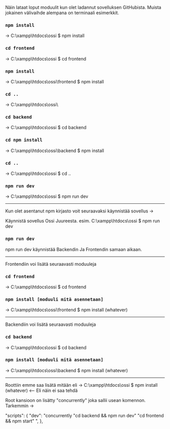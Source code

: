Näin lataat loput moduulit kun olet ladannut sovelluksen GitHubista. Muista jokainen välivaihde alempana on terminaali esimerkkit.

### `npm install`
-> C:\xampp\htdocs\ossi $ npm install


### `cd frontend`
-> C:\xampp\htdocs\ossi $ cd frontend

### `npm install`
-> C:\xampp\htdocs\ossi\frontend $ npm install

### `cd ..`
-> C:\xampp\htdocs\ossi\

### `cd backend`
-> C:\xampp\htdocs\ossi $ cd backend

### `cd npm install`
-> C:\xampp\htdocs\ossi\backend $ npm install

### `cd ..`
-> C:\xampp\htdocs\ossi $ cd ..

### `npm run dev`
-> C:\xampp\htdocs\ossi $ npm run dev

___________________________________________________________________________________________________________________________________________________________________________________
Kun olet asentanut npm kirjasto voit seuraavaksi käynnistää sovellus ->

Käynnistä sovellus Ossi Juureesta. esim.  C:\xampp\htdocs\ossi $ npm run dev

### `npm run dev`

npm run dev käynnistää Backendin Ja Frontendin samaan aikaan.

___________________________________________________________________________________________________________________________________________________________________________________

Frontendiin voi lisätä seuraavasti moduuleja 
### `cd frontend`
-> C:\xampp\htdocs\ossi $ cd frontend

### `npm install [moduuli mitä asennetaan]`
-> C:\xampp\htdocs\ossi\frontend $ npm install (whatever)



___________________________________________________________________________________________________________________________________________________________________________________

Backendiin voi lisätä seuraavasti moduuleja 
### `cd backend`
-> C:\xampp\htdocs\ossi $ cd backend

### `npm install [moduuli mitä asennetaan]`
-> C:\xampp\htdocs\ossi\backend $ npm install (whatever)


___________________________________________________________________________________________________________________________________________________________________________________


Roottiin emme saa lisätä mitään eli 
-> C:\xampp\htdocs\ossi $ npm install (whatever) <-- Eli näin ei saa tehdä

Root kansioon on lisätty "concurrently" joka sallii usean komennon.
Tarkemmin ->  

"scripts": {
    "dev": "concurrently \"cd backend && npm run dev\" \"cd frontend && npm start\" ",
  },
